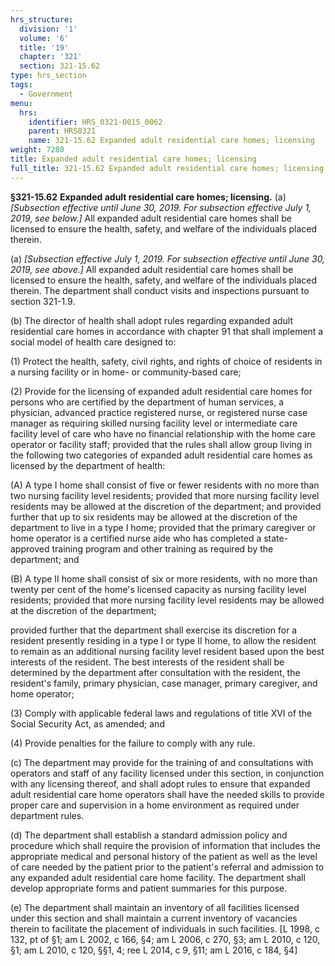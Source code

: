 ```yaml
---
hrs_structure:
  division: '1'
  volume: '6'
  title: '19'
  chapter: '321'
  section: 321-15.62
type: hrs_section
tags:
  - Government
menu:
  hrs:
    identifier: HRS_0321-0015_0062
    parent: HRS0321
    name: 321-15.62 Expanded adult residential care homes; licensing
weight: 7280
title: Expanded adult residential care homes; licensing
full_title: 321-15.62 Expanded adult residential care homes; licensing
---
```

**§321-15.62** **Expanded adult residential care homes; licensing.** (a) _[Subsection effective until June 30, 2019\. For subsection effective July 1, 2019, see below.]_ All expanded adult residential care homes shall be licensed to ensure the health, safety, and welfare of the individuals placed therein.

(a) _[Subsection effective July 1, 2019\. For subsection effective until June 30, 2019, see above.]_ All expanded adult residential care homes shall be licensed to ensure the health, safety, and welfare of the individuals placed therein. The department shall conduct visits and inspections pursuant to section 321-1.9.

(b) The director of health shall adopt rules regarding expanded adult residential care homes in accordance with chapter 91 that shall implement a social model of health care designed to:

(1) Protect the health, safety, civil rights, and rights of choice of residents in a nursing facility or in home- or community-based care;

(2) Provide for the licensing of expanded adult residential care homes for persons who are certified by the department of human services, a physician, advanced practice registered nurse, or registered nurse case manager as requiring skilled nursing facility level or intermediate care facility level of care who have no financial relationship with the home care operator or facility staff; provided that the rules shall allow group living in the following two categories of expanded adult residential care homes as licensed by the department of health:

(A) A type I home shall consist of five or fewer residents with no more than two nursing facility level residents; provided that more nursing facility level residents may be allowed at the discretion of the department; and provided further that up to six residents may be allowed at the discretion of the department to live in a type I home; provided that the primary caregiver or home operator is a certified nurse aide who has completed a state-approved training program and other training as required by the department; and

(B) A type II home shall consist of six or more residents, with no more than twenty per cent of the home's licensed capacity as nursing facility level residents; provided that more nursing facility level residents may be allowed at the discretion of the department;

provided further that the department shall exercise its discretion for a resident presently residing in a type I or type II home, to allow the resident to remain as an additional nursing facility level resident based upon the best interests of the resident. The best interests of the resident shall be determined by the department after consultation with the resident, the resident's family, primary physician, case manager, primary caregiver, and home operator;

(3) Comply with applicable federal laws and regulations of title XVI of the Social Security Act, as amended; and

(4) Provide penalties for the failure to comply with any rule.

(c) The department may provide for the training of and consultations with operators and staff of any facility licensed under this section, in conjunction with any licensing thereof, and shall adopt rules to ensure that expanded adult residential care home operators shall have the needed skills to provide proper care and supervision in a home environment as required under department rules.

(d) The department shall establish a standard admission policy and procedure which shall require the provision of information that includes the appropriate medical and personal history of the patient as well as the level of care needed by the patient prior to the patient's referral and admission to any expanded adult residential care home facility. The department shall develop appropriate forms and patient summaries for this purpose.

(e) The department shall maintain an inventory of all facilities licensed under this section and shall maintain a current inventory of vacancies therein to facilitate the placement of individuals in such facilities. [L 1998, c 132, pt of §1; am L 2002, c 166, §4; am L 2006, c 270, §3; am L 2010, c 120, §1; am L 2010, c 120, §§1, 4; ree L 2014, c 9, §11; am L 2016, c 184, §4]